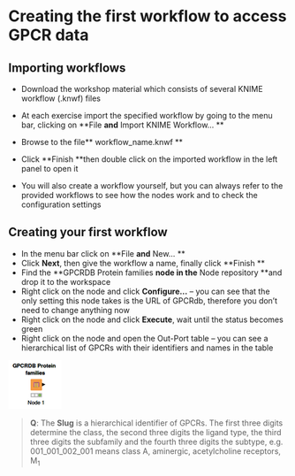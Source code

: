 # Creating the first workflow to access GPCR data

## Importing workflows

* Download the workshop material which consists of several KNIME workflow \(.knwf\) files

* At each exercise import the specified workflow by going to the menu bar, clicking on **File **and** Import KNIME Workflow…
  **
* Browse to the file** workflow\_name.knwf
  **
* Click **Finish **then double click on the imported workflow in the left panel to open it
* You will also create a workflow yourself, but you can always refer to the provided workflows to see how the nodes work and to check the configuration settings

## Creating your first workflow


* In the menu bar click on **File **and** New…
  **
* Click **Next**, then give the workflow a name, finally click **Finish
  **
* Find the **GPCRDB Protein families **node in the** Node repository **and drop it to the workspace
* Right click on the node and click **Configure…** – you can see that the only setting this node takes is the URL of GPCRdb, therefore you don’t need to change anything now
* Right click on the node and click **Execute**, wait until the status becomes green
* Right click on the node and open the Out-Port table – you can see a hierarchical list of GPCRs with their identifiers and names in the table

![](/assets/gpcrdb-protein-families.png)

> **Q**: The **Slug** is a hierarchical identifier of GPCRs. The first three digits determine the class, the second three digits the ligand type, the third three digits the subfamily and the fourth three digits the subtype, e.g. 001\_001\_002\_001 means class A, aminergic, acetylcholine receptors, M<sub>1</sub>




